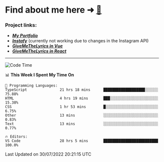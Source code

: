 # Find about me here ➜ [🧑](https://pauabella.dev)

### Project links:
- ***[My Portfolio](https://pauabella.dev)***
- ***[Instafy](https://instafy.me)*** (currently not working due to changes in the Instagram API)
- ***[GiveMeTheLyrics in Vue](https://lyrics.pauabella.dev)***
- ***[GiveMeTheLyrics in React](https://pauabella.dev/GiveMeTheLyrics)***

---
<!--START_SECTION:waka-->
![Code Time](http://img.shields.io/badge/Code%20Time-1%2C337%20hrs%2031%20mins-blue)

📊 **This Week I Spent My Time On** 

```text
💬 Programming Languages: 
TypeScript               21 hrs 18 mins      ███████████████████░░░░░░   75.88% 
HTML                     4 hrs 19 mins       ███░░░░░░░░░░░░░░░░░░░░░░   15.38% 
CSS                      1 hr 53 mins        █░░░░░░░░░░░░░░░░░░░░░░░░   6.75% 
Other                    13 mins             ░░░░░░░░░░░░░░░░░░░░░░░░░   0.83% 
Text                     13 mins             ░░░░░░░░░░░░░░░░░░░░░░░░░   0.77%

🔥 Editors: 
VS Code                  28 hrs 5 mins       █████████████████████████   100.0%

```


 Last Updated on 30/07/2022 20:21:15 UTC
<!--END_SECTION:waka-->
